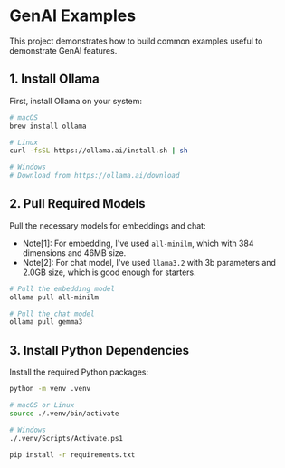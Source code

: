 
# GenAI Examples

This project demonstrates how to build common examples useful to demonstrate GenAI features.

## 1. Install Ollama

First, install Ollama on your system:

```bash
# macOS
brew install ollama

# Linux
curl -fsSL https://ollama.ai/install.sh | sh

# Windows
# Download from https://ollama.ai/download
```

## 2. Pull Required Models

Pull the necessary models for embeddings and chat:

- Note[1]: For embedding, I've used `all-minilm`, which with 384 dimensions and 46MB size.
- Note[2]: For chat model, I've used `llama3.2` with 3b parameters and 2.0GB size, which is good enough for starters.

```bash
# Pull the embedding model
ollama pull all-minilm

# Pull the chat model
ollama pull gemma3
```

## 3. Install Python Dependencies

Install the required Python packages:

```bash
python -m venv .venv

# macOS or Linux
source ./.venv/bin/activate

# Windows
./.venv/Scripts/Activate.ps1

pip install -r requirements.txt
```